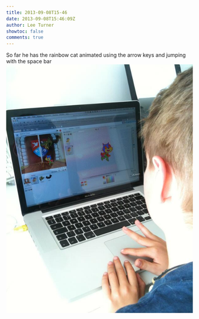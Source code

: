```yaml
---
title: 2013-09-08T15-46
date: 2013-09-08T15:46:09Z
author: Lee Turner
showtoc: false
comments: true
---
```


So far he has the rainbow cat animated using the arrow keys and jumping with the space bar ![](/img/x//376733203085930496-BTps2hWIQAAR6Nh.jpg)


